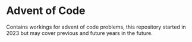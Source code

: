 # Advent of Code

Contains workings for advent of code problems, this repository started in 2023 but may cover previous and future years in the future.
